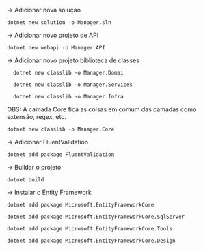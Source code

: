 -> Adicionar nova soluçao

```dotnet new solution -o Manager.sln```

-> Adicionar novo projeto de API

```dotnet new webapi -o Manager.API```

-> Adicionar novo projeto biblioteca de classes

```
  dotnet new classlib -o Manager.Domai

  dotnet new classlib -o Manager.Services

  dotnet new classlib -o Manager.Infra
```

OBS: A camada Core fica as coisas em comum das camadas como extensão, regex, etc.

```dotnet new classlib -o Manager.Core```

-> Adicionar FluentValidation

```dotnet add package FluentValidation```

-> Buildar o projeto

```dotnet build```

-> Instalar o Entity Framework

```dotnet add package Microsoft.EntityFrameworkCore```

```dotnet add package Microsoft.EntityFrameworkCore.SqlServer```

```dotnet add package Microsoft.EntityFrameworkCore.Tools```

```dotnet add package Microsoft.EntityFrameworkCore.Design```




